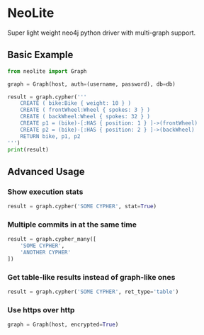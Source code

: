 # NeoLite

Super light weight neo4j python driver with multi-graph support.

## Basic Example

```python
from neolite import Graph

graph = Graph(host, auth=(username, password), db=db)

result = graph.cypher('''
    CREATE ( bike:Bike { weight: 10 } ) 
    CREATE ( frontWheel:Wheel { spokes: 3 } ) 
    CREATE ( backWheel:Wheel { spokes: 32 } ) 
    CREATE p1 = (bike)-[:HAS { position: 1 } ]->(frontWheel) 
    CREATE p2 = (bike)-[:HAS { position: 2 } ]->(backWheel) 
    RETURN bike, p1, p2
''')
print(result)
```

## Advanced Usage

### Show execution stats

```python
result = graph.cypher('SOME CYPHER', stat=True)
```

### Multiple commits in at the same time

```python
result = graph.cypher_many([
    'SOME CYPHER',
    'ANOTHER CYPHER'
])
```

### Get table-like results instead of graph-like ones

```python
result = graph.cypher('SOME CYPHER', ret_type='table')
```

### Use https over http

```python
graph = Graph(host, encrypted=True)
```
